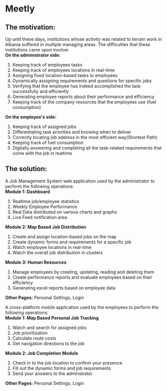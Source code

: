 # Meetly

<h2><strong>The motivation:</strong></h2>
  Up until these days, institutions whose activity was related to terrain work in Albania suffered in multiple managing areas. 
  The difficulties that these institutions came upon involve:
   <br><strong>On the administrator side:</strong>
    <ol>
      <li>Keeping track of employees tasks</li>
      <li>Keeping track of employees locations in real-time</li>
      <li>Assigning fixed location-based tasks to employees</li>
      <li>Dynamically assigning requirements and questions for specific jobs</li>
      <li>Verifying that the employee has indeed accomplished the task successfully and efficiently</li>
      <li>Generating employee reports about their performance and efficiency</li>
      <li>Keeping track of the company resources that the employees use (fuel consumption) </li>
    </ol>

  <strong>On the employee's side:</strong>
    <ol>
      <li>Keeping track of assigned jobs</li>
      <li>Differentiating task priorities and knowing when to deliver</li>
      <li>Correctly locating job address in the most efficient way(Shortest Path)</li>
      <li>Keeping track of fuel consumption</li>
      <li>Digitally answering and completing all the task-related requirements that come with the job in realtime</li>
    </ol>


<h2><strong>The solution:</strong></h2>
  A Job Management System web application used by the administrator to perform the following operations:
    <br><strong>Module 1: Dashboard</strong> 
      <ol>
        <li>Realtime job/employee statistics</li>
        <li>Weekly Employee Performance</li>
        <li>Real Data distributed on various charts and graphs</li>
        <li>Live Feed notification area</li>
      </ol>
      
   <strong>Module 2: Map Based Job Distribution</strong>
      <ol>
        <li>Create and assign location-based jobs on the map</li>
        <li>Create dynamic forms and requirements for a specific job</li>
        <li>Watch employee locations in real-time</li>
        <li>Watch the overall job distribution in clusters</li>
      </ol>
     
   <strong>Module 3: Human Resources</strong>
      <ol>
        <li>Manage employees by creating, updating, reading and deleting them</li>
        <li>Create performance reports and evaluate employees based on their efficiency</li>
        <li>Generating excel reports based on employee data</li>
      </ol>
   
   <strong>Other Pages:</strong> Personal Settings, Login      
      
      
 A cross-platform mobile application used by the employees to perform the following operations:
  <br><strong>Module 1: Map Based Personal Job Tracking</strong> 
    <ol>
      <li>Watch and search for assigned jobs</li>
      <li>Job prioritization</li>
      <li>Calculate route costs</li>
      <li>Get navigation directions to the job</li>
    </ol>
      
   <strong>Module 2: Job Completion Module</strong>  
      <ol>
        <li>Check in to the job location to confirm your presence</li>
        <li>Fill out the dynamic forms and job requirements</li>
        <li>Send your answers to the adminstrator</li>
      </ol>
   
   <strong>Other Pages:</strong> Personal Settings, Login      
  

